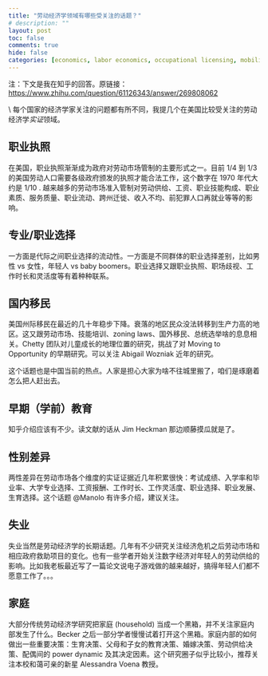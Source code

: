 ```yaml
---
title: "劳动经济学领域有哪些受关注的话题？"
# description: ""
layout: post
toc: false
comments: true
hide: false
categories: [economics, labor economics, occupational licensing, mobility, gender gap, early education]
---
```


注：下文是我在知乎的回答。原链接：<https://www.zhihu.com/question/61126343/answer/269808062>

\\
每个国家的经济学家关注的问题都有所不同，我提几个在美国比较受关注的劳动经济学*实证*领域。

## 职业执照

在美国，职业执照渐渐成为政府对劳动市场管制的主要形式之一。目前 1/4 到 1/3 的美国劳动人口需要各级政府颁发的执照才能合法工作，这个数字在 1970 年代大约是 1/10 . 越来越多的劳动市场准入管制对劳动供给、工资、职业技能构成、职业素质、服务质量、职业流动、跨州迁徙、收入不均、前犯罪人口再就业等等的影响。

## 专业/职业选择

一方面是代际之间职业选择的流动性。一方面是不同群体的职业选择差别，比如男性 vs 女性，年轻人 vs baby boomers。职业选择又跟职业执照、职场歧视、工作时长和灵活度等有着种种联系。

## 国内移民

美国州际移民在最近的几十年稳步下降。衰落的地区民众没法转移到生产力高的地区。这又跟劳动市场、技能培训、zoning laws、国外移民、总统选举啥的息息相关。Chetty 团队对儿童成长的地理位置的研究，挑战了对 Moving to Opportunity 的早期研究。可以关注 Abigail Wozniak 近年的研究。

这个话题也是中国当前的热点。人家是担心大家为啥不往城里搬了，咱们是琢磨着怎么把人赶出去。

## 早期（学前）教育

知乎介绍应该有不少。读文献的话从 Jim Heckman 那边顺藤摸瓜就是了。

## 性别差异

两性差异在劳动市场各个维度的实证证据近几年积累很快：考试成绩、入学率和毕业率、大学专业选择、工资报酬、工作时长、工作灵活度、职业选择、职业发展、生育选择。这个话题 @Manolo 有许多介绍，建议关注。

## 失业

失业当然是劳动经济学的长期话题。几年有不少研究关注经济危机之后劳动市场和相应政府救助项目的变化。也有一些学者开始关注数字经济对年轻人的劳动供给的影响。比如我老板最近写了一篇论文说电子游戏做的越来越好，搞得年轻人们都不愿意工作了。。。

## 家庭

大部分传统劳动经济学研究把家庭 (household) 当成一个黑箱，并不关注家庭内部发生了什么。Becker 之后一部分学者慢慢试着打开这个黑箱。家庭内部的如何做出一些重要决策：生育决策、父母和子女的教育决策、婚嫁决策、劳动供给决策、配偶间的 power dynamic 及其决定因素。这个研究圈子似乎比较小，推荐关注本校和蔼可亲的新星 Alessandra Voena 教授。